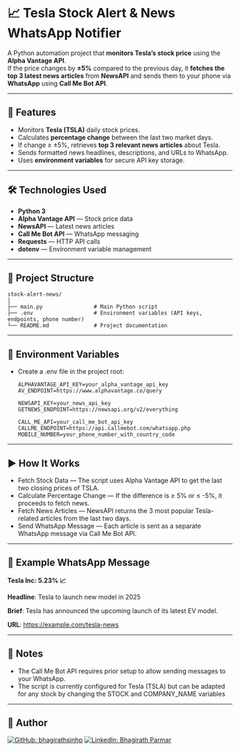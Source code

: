 # 📈 Tesla Stock Alert & News WhatsApp Notifier

A Python automation project that **monitors Tesla’s stock price** using the **Alpha Vantage API**.  
If the price changes by **±5%** compared to the previous day, it **fetches the top 3 latest news articles** from **NewsAPI** and sends them to your phone via **WhatsApp** using **Call Me Bot API**.

---

## 🚀 Features

- Monitors **Tesla (TSLA)** daily stock prices.
- Calculates **percentage change** between the last two market days.
- If change ≥ ±5%, retrieves **top 3 relevant news articles** about Tesla.
- Sends formatted news headlines, descriptions, and URLs to WhatsApp.
- Uses **environment variables** for secure API key storage.

---

## 🛠️ Technologies Used

- **Python 3**
- **Alpha Vantage API** — Stock price data
- **NewsAPI** — Latest news articles
- **Call Me Bot API** — WhatsApp messaging
- **Requests** — HTTP API calls
- **dotenv** — Environment variable management

---

## 📂 Project Structure

    stock-alert-news/
    │
    ├── main.py                # Main Python script
    ├── .env                   # Environment variables (API keys, endpoints, phone number)
    └── README.md              # Project documentation

---

## 🔑 Environment Variables

- Create a .env file in the project root:

      ALPHAVANTAGE_API_KEY=your_alpha_vantage_api_key
      AV_ENDPOINT=https://www.alphavantage.co/query
      
      NEWSAPI_KEY=your_news_api_key
      GETNEWS_ENDPOINT=https://newsapi.org/v2/everything
      
      CALL_ME_API=your_call_me_bot_api_key
      CALLME_ENDPOINT=https://api.callmebot.com/whatsapp.php
      MOBILE_NUMBER=your_phone_number_with_country_code

---

## ▶️ How It Works

- Fetch Stock Data — The script uses Alpha Vantage API to get the last two closing prices of TSLA.
- Calculate Percentage Change — If the difference is ≥ 5% or ≤ -5%, it proceeds to fetch news.
- Fetch News Articles — NewsAPI returns the 3 most popular Tesla-related articles from the last two days.
- Send WhatsApp Message — Each article is sent as a separate WhatsApp message via Call Me Bot API.

---

## 📜 Example WhatsApp Message

  **Tesla Inc: 5.23% 📈**
  
  **Headline**: Tesla to launch new model in 2025
  
  **Brief**: Tesla has announced the upcoming launch of its latest EV model.
  
  **URL**: https://example.com/tesla-news

---

## 📌 Notes

- The Call Me Bot API requires prior setup to allow sending messages to your WhatsApp.
- The script is currently configured for Tesla (TSLA) but can be adapted for any stock by changing the STOCK and COMPANY_NAME variables

---

## 👤 Author

[![GitHub: bhagirathsinhp](https://img.shields.io/github/followers/bhagirathsinhp?label=Follow&style=social)](https://github.com/bhagirathsinhp)
[![LinkedIn: Bhagirath Parmar](https://img.shields.io/badge/-Bhagirath%20Parmar-blue?style=flat-square&logo=Linkedin&logoColor=white&link=https://www.linkedin.com/in/bhagirath-parmar-385865269/)](https://www.linkedin.com/in/bhagirath-parmar-385865269/)

